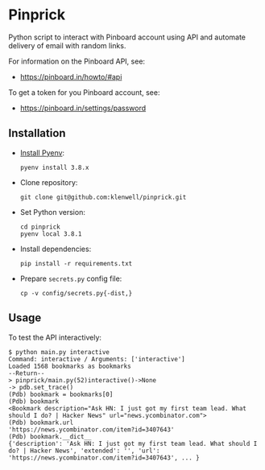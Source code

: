 # Pinprick
Python script to interact with Pinboard account using API and automate delivery of email
with random links.

For information on the Pinboard API, see:

- https://pinboard.in/howto/#api

To get a token for you Pinboard account, see:

- https://pinboard.in/settings/password

## Installation
- [Install Pyenv](https://wiki.klenwell.com/view/Python#Pyenv):

      pyenv install 3.8.x

- Clone repository:

      git clone git@github.com:klenwell/pinprick.git

- Set Python version:

      cd pinprick
      pyenv local 3.8.1

- Install dependencies:

      pip install -r requirements.txt

- Prepare `secrets.py` config file:

      cp -v config/secrets.py{-dist,}


## Usage

To test the API interactively:

```
$ python main.py interactive
Command: interactive / Arguments: ['interactive']
Loaded 1568 bookmarks as bookmarks
--Return--
> pinprick/main.py(52)interactive()->None
-> pdb.set_trace()
(Pdb) bookmark = bookmarks[0]
(Pdb) bookmark
<Bookmark description="Ask HN: I just got my first team lead. What should I do? | Hacker News" url="news.ycombinator.com">
(Pdb) bookmark.url
'https://news.ycombinator.com/item?id=3407643'
(Pdb) bookmark.__dict__
{'description': 'Ask HN: I just got my first team lead. What should I do? | Hacker News', 'extended': '', 'url': 'https://news.ycombinator.com/item?id=3407643', ... }
```
